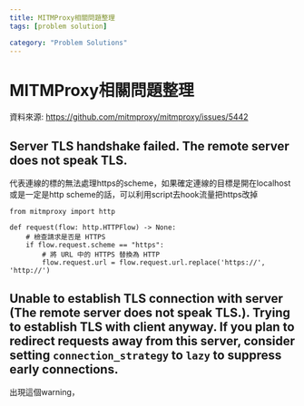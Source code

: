 ```yaml
---
title: MITMProxy相關問題整理
tags: [problem solution]

category: "Problem Solutions"
---
```


# MITMProxy相關問題整理
資料來源: https://github.com/mitmproxy/mitmproxy/issues/5442

## Server TLS handshake failed. The remote server does not speak TLS.
代表連線的標的無法處理https的scheme，如果確定連線的目標是開在localhost或是一定是http scheme的話，可以利用script去hook流量把https改掉
```python!
from mitmproxy import http

def request(flow: http.HTTPFlow) -> None:
    # 檢查請求是否是 HTTPS
    if flow.request.scheme == "https":
        # 將 URL 中的 HTTPS 替換為 HTTP
        flow.request.url = flow.request.url.replace('https://', 'http://')
```

## Unable to establish TLS connection with server (The remote server does not speak TLS.). Trying to establish TLS with client anyway. If you plan to redirect requests away from this server, consider setting `connection_strategy` to `lazy` to suppress early connections.
出現這個warning，